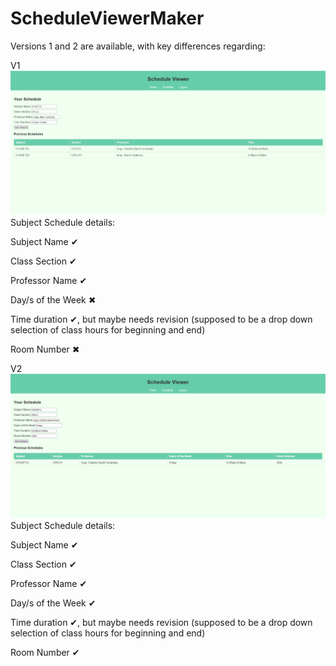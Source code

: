# ScheduleViewerMaker

Versions 1 and 2 are available, with key differences regarding:

V1 
![alttext](https://github.com/Rein-C/ScheduleViewerMaker/blob/main/Schedule%20Maker%20V1.png)
Subject Schedule details:

Subject Name ✔

Class Section ✔

Professor Name ✔

Day/s of the Week ✖

Time duration ✔, but maybe needs revision (supposed to be a drop down selection of class hours for beginning and end)

Room Number ✖

V2
![alttext](https://github.com/Rein-C/ScheduleViewerMaker/blob/main/Schedule%20Maker%20V2.png)
Subject Schedule details:

Subject Name ✔

Class Section ✔

Professor Name ✔

Day/s of the Week ✔

Time duration ✔, but maybe needs revision (supposed to be a drop down selection of class hours for beginning and end)

Room Number ✔
